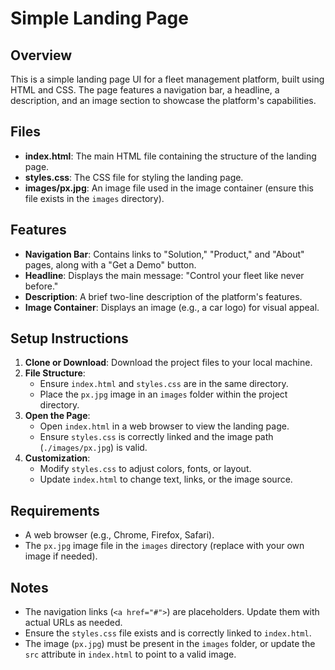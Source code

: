 # Simple Landing Page

## Overview
This is a simple landing page UI for a fleet management platform, built using HTML and CSS. The page features a navigation bar, a headline, a description, and an image section to showcase the platform's capabilities.

## Files
- **index.html**: The main HTML file containing the structure of the landing page.
- **styles.css**: The CSS file for styling the landing page.
- **images/px.jpg**: An image file used in the image container (ensure this file exists in the `images` directory).

## Features
- **Navigation Bar**: Contains links to "Solution," "Product," and "About" pages, along with a "Get a Demo" button.
- **Headline**: Displays the main message: "Control your fleet like never before."
- **Description**: A brief two-line description of the platform's features.
- **Image Container**: Displays an image (e.g., a car logo) for visual appeal.

## Setup Instructions
1. **Clone or Download**: Download the project files to your local machine.
2. **File Structure**:
   - Ensure `index.html` and `styles.css` are in the same directory.
   - Place the `px.jpg` image in an `images` folder within the project directory.
3. **Open the Page**:
   - Open `index.html` in a web browser to view the landing page.
   - Ensure `styles.css` is correctly linked and the image path (`./images/px.jpg`) is valid.
4. **Customization**:
   - Modify `styles.css` to adjust colors, fonts, or layout.
   - Update `index.html` to change text, links, or the image source.

## Requirements
- A web browser (e.g., Chrome, Firefox, Safari).
- The `px.jpg` image file in the `images` directory (replace with your own image if needed).

## Notes
- The navigation links (`<a href="#">`) are placeholders. Update them with actual URLs as needed.
- Ensure the `styles.css` file exists and is correctly linked to `index.html`.
- The image (`px.jpg`) must be present in the `images` folder, or update the `src` attribute in `index.html` to point to a valid image.